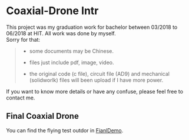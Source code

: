 # Coaxial-Drone Intr
This project was my graduation work for bachelor between 03/2018 to 06/2018 at HIT. All work was done by myself.  
Sorry for that:  
>* some documents may be Chinese.  
>- files just include pdf, image, video.  
>* the original code (c file), circuit file (AD9) and mechanical (solidworlk) files will been upload if I have more power.  
  
If you want to know more details or have any confuse, please feel free to contact me.  

## Final Coaxial Drone
You can find the flying test outdor in [FianlDemo](FianalDemo).
